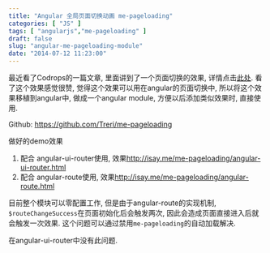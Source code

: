```yaml
---
title: "Angular 全局页面切换动画 me-pageloading"
categories: [ "JS" ]
tags: [ "angularjs","me-pageloading" ]
draft: false
slug: "angular-me-pageloading-module"
date: "2014-07-12 11:23:00"
---
```



最近看了Codrops的一篇文章, 里面讲到了一个页面切换的效果, 详情点击[此处](http://tympanus.net/codrops/2014/04/23/page-loading-effects/). 看了这个效果感觉很赞, 觉得这个效果可以用在angular的页面切换中, 所以将这个效果移植到angular中, 做成一个angular module, 方便以后添加类似效果时, 直接使用.


<!--more-->


Github: <https://github.com/Treri/me-pageloading>

做好的demo效果

1. 配合 angular-ui-router使用, 效果<http://isay.me/me-pageloading/angular-ui-router.html>
2. 配合 angular-route使用, 效果<http://isay.me/me-pageloading/angular-route.html>

目前整个模块可以零配置工作, 但是由于angular-route的实现机制, `$routeChangeSuccess`在页面初始化后会触发两次, 因此会造成页面直接进入后就会触发一次效果. 这个问题可以通过禁用`me-pageloading`的自动加载解决.

在angular-ui-router中没有此问题.
